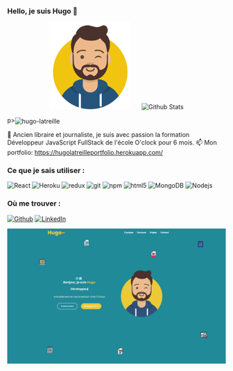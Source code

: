 ### Hello, je suis Hugo 👋


<p align="center">
  <img src="https://github.com/Hugo-Latreille/Hugo-Latreille/blob/main/avataaars.svg" alt="Hugo Latreille" height="200" style="margin-right: 20px"/>
  <img src="https://github-readme-stats.vercel.app/api?username=Hugo-Latreille&show_icons=true&theme=graywhite" alt="Github Stats" />
</p>
p><img align="center" src="https://github-readme-stats.vercel.app/api/top-langs?username=hugo-latreille&show_icons=true&locale=en&layout=compact" alt="hugo-latreille" /></p>


🌱 Ancien libraire et journaliste, je suis avec passion la formation Développeur JavaScript FullStack de l'école O'clock pour 6 mois.
📫 Mon portfolio: https://hugolatreilleportfolio.herokuapp.com/


<h3>Ce que je sais utiliser : </h3>
<p>
  
  <img alt="React" src="https://img.shields.io/badge/-React-45b8d8?style=flat-square&logo=react&logoColor=white" />
  <img alt="Heroku" src="https://img.shields.io/badge/-Heroku-430098?style=flat-square&logo=heroku&logoColor=white" />
  <img alt="redux" src="https://img.shields.io/badge/-Redux-764ABC?style=flat-square&logo=redux&logoColor=white" />
  <img alt="git" src="https://img.shields.io/badge/-Git-F05032?style=flat-square&logo=git&logoColor=white" />
  <img alt="npm" src="https://img.shields.io/badge/-NPM-CB3837?style=flat-square&logo=npm&logoColor=white" />
  <img alt="html5" src="https://img.shields.io/badge/-HTML5-E34F26?style=flat-square&logo=html5&logoColor=white" />
  <img alt="MongoDB" src="https://img.shields.io/badge/-MongoDB-13aa52?style=flat-square&logo=mongodb&logoColor=white" />
  <img alt="Nodejs" src="https://img.shields.io/badge/-Nodejs-43853d?style=flat-square&logo=Node.js&logoColor=white" />
</p>



<h3>Où me trouver : </h3>
<p><a href="https://github.com/Hugo-Latreille" target="_blank"><img alt="Github" src="https://img.shields.io/badge/GitHub-%2312100E.svg?&style=for-the-badge&logo=Github&logoColor=white" /></a> <a href="https://www.linkedin.com/in/hugo-latreille/" target="_blank"><img alt="LinkedIn" src="https://img.shields.io/badge/linkedin-%230077B5.svg?&style=for-the-badge&logo=linkedin&logoColor=white" /></a> 
</p>




![Cover](https://github.com/Hugo-Latreille/Hugo-Latreille/blob/main/Screenshot_110.png)

